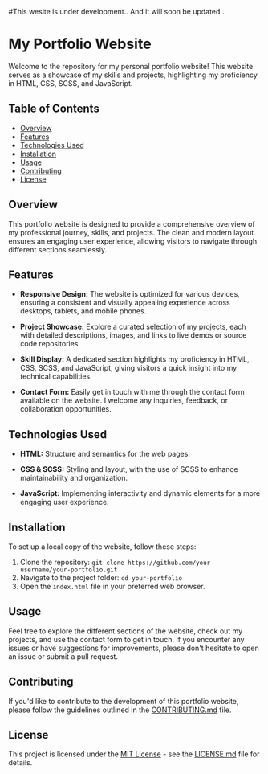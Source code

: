 #This wesite is under development..
And it will soon be updated..

# My Portfolio Website

Welcome to the repository for my personal portfolio website! This website serves as a showcase of my skills and projects, highlighting my proficiency in HTML, CSS, SCSS, and JavaScript.

## Table of Contents

- [Overview](#overview)
- [Features](#features)
- [Technologies Used](#technologies-used)
- [Installation](#installation)
- [Usage](#usage)
- [Contributing](#contributing)
- [License](#license)

## Overview

This portfolio website is designed to provide a comprehensive overview of my professional journey, skills, and projects. The clean and modern layout ensures an engaging user experience, allowing visitors to navigate through different sections seamlessly.

## Features

- **Responsive Design:** The website is optimized for various devices, ensuring a consistent and visually appealing experience across desktops, tablets, and mobile phones.

- **Project Showcase:** Explore a curated selection of my projects, each with detailed descriptions, images, and links to live demos or source code repositories.

- **Skill Display:** A dedicated section highlights my proficiency in HTML, CSS, SCSS, and JavaScript, giving visitors a quick insight into my technical capabilities.

- **Contact Form:** Easily get in touch with me through the contact form available on the website. I welcome any inquiries, feedback, or collaboration opportunities.

## Technologies Used

- **HTML:** Structure and semantics for the web pages.
  
- **CSS & SCSS:** Styling and layout, with the use of SCSS to enhance maintainability and organization.
  
- **JavaScript:** Implementing interactivity and dynamic elements for a more engaging user experience.

## Installation

To set up a local copy of the website, follow these steps:

1. Clone the repository: `git clone https://github.com/your-username/your-portfolio.git`
2. Navigate to the project folder: `cd your-portfolio`
3. Open the `index.html` file in your preferred web browser.

## Usage

Feel free to explore the different sections of the website, check out my projects, and use the contact form to get in touch. If you encounter any issues or have suggestions for improvements, please don't hesitate to open an issue or submit a pull request.

## Contributing

If you'd like to contribute to the development of this portfolio website, please follow the guidelines outlined in the [CONTRIBUTING.md](CONTRIBUTING.md) file.

## License

This project is licensed under the [MIT License](LICENSE.md) - see the [LICENSE.md](LICENSE.md) file for details.
